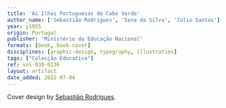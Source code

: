 ```yaml
---
title: 'As Ilhas Portuguesas de Cabo Verde'
author_name: ['Sebastião Rodrigues', 'Sena da Silva', 'Júlio Santos']
year: y1955
origin: Portugal
publisher: 'Ministério da Educação Nacional'
formats: [book, book-cover]
disciplines: [graphic-design, typography, illustration]
tags: ["Colecção Educativa"]
ref: sol-030-0136
layout: artifact
date_added: 2022-07-04
---
```

Cover design by <a class="text cat-link author" href="/authors/Sebastião Rodrigues/">Sebastião Rodrigues</a>.

